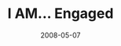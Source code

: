 ---
layout: media
category: media
series: "I AM..."
title: "I AM... Engaged"
date: 2008-05-07
description: "Jesus gives us the example of how to engage culture. In this talk, Chuck Mingo shows us what it looks like when we choose to be engaged right where we are."
video: "http://s3.amazonaws.com/crossroadsvideomessages/I-Am-Engaged.mp4"
video-poster: "https://www.crossroads.net/uploadedfiles/i-am-engaged-still.jpg"
---